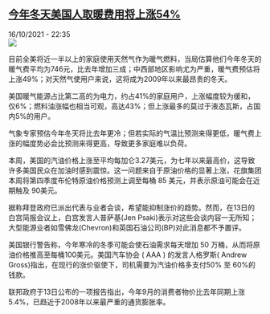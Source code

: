 <!--1634417102000-->
[今年冬天美国人取暖费用将上涨54%](https://www.rfi.fr/cn/%E7%94%9F%E6%80%81/20211016-%E4%BB%8A%E5%B9%B4%E5%86%AC%E5%A4%A9%E7%BE%8E%E5%9B%BD%E4%BA%BA%E5%8F%96%E6%9A%96%E8%B4%B9%E7%94%A8%E5%B0%86%E4%B8%8A%E6%B6%A854)
------

<div>16/10/2021 - 22:35</div><img src="https://s.rfi.fr/media/display/d53fee86-f641-11eb-b36b-005056bfb2b6/2021-08-05T164226Z_381762532_RC24ZO9RQY4V_RTRMADP_3_USA-BIDEN.JPG"><div ><p>目前全美将近一半以上的家庭使用天然气作为暖气燃料，当局估算他们今年冬天的暖气费平均为746元，比去年增加三成；中西部地区影响尤为严重，暖气费预估将上涨49%；对天然气使用户来说，这将成为2009年以来最昂贵的冬天。</p><p>美国暖气能源占比第二高的为电力，约占41%的家庭用户，上涨幅度较为缓和，仅6%；燃料油涨幅也相当可观，高达43%；但上涨最多的莫过于液态瓦斯，占国内5%的用户。</p><p>气象专家预估今年冬天将比去年更冷；但若实际的气温比预测来得更低，暖气费上涨的幅度势必会比预测来得更高，导致更多家庭难以负荷。</p><p>本周，美国的汽油价格上涨至平均每加仑3.27美元，为七年以来最高价，这导致许多美国民众在加油时感到震惊。这一问题来自于原油价格的显著上涨，花旗集团本周将第四季度布伦特原油价格预测上调至每桶 85 美元，并表示原油可能会在近期触及 90美元。</p><p>据称拜登政府已派出代表与业者会谈，希望能抑制涨价的趋势。然而，在13日的白宫简报会议上，白宫发言人普萨基(Jen Psaki)表示对这些会谈内容一无所知；大型能源业者如雪佛龙(Chevron)和英国石油公司(BP)对此消息都不予置评。</p><p>美国银行警告称，今年寒冷的冬季可能会使石油需求每天增加 50 万桶，从而将原油价格推高至每桶100美元。美国汽车协会 ( AAA ) 的发言人格罗斯( Andrew Gross)指出，在现行的涨价驱使下，司机需要为汽油价格多支付50% 至 60%的钱款。</p><p>联邦政府于13日公布的一项报告指出，今年9月的消费者物价比去年同期上涨5.4%，已趋近于2008年以来最严重的通货膨胀率。</p><div data-selfpromo-newsletter></div><div data-selfpromo-app></div></div>
